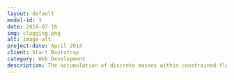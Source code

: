 ```yaml
---
layout: default
modal-id: 3
date: 2014-07-16
img: clogging.png
alt: image-alt
project-date: April 2014
client: Start Bootstrap
category: Web Development
description: The accumulation of discrete masses within constrained flow conduits is an common phenomenon within both natural and industrial settings: it describes the clogging of pipes, roads, oil reservoirs, rivers, and arteries. 
---
```

